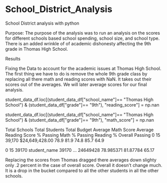 # School_District_Analysis
School District analysis with python

Purpose:
The purpose of the analysis was to run an analysis on the scores for different schools based school spending, school size, and school type. There is an added wrinkle of of academic dishonesty affecting the 9th grade in Thomas High School. 

Results

Fixing the Data to account for the academic issues at Thomas High School.
The first thing we have to do is remove the whole 9th grade class by replacing all there math and reading scores with NaN. 
It takes out their scores out of the averages. We will later average scores for our final analysis. 

student_data_df.loc[(student_data_df["school_name"]== "Thomas High School") 
                    & (student_data_df["grade"]== "9th"), "reading_score"] = np.nan
		    
student_data_df.loc[(student_data_df["school_name"]== "Thomas High School")
                    & (student_data_df["grade"]== "9th"), "math_score"] = np.nan
		    
Total Schools	Total Students	Total Budget	Average Math Score	Average Reading Score	% Passing Math	% Passing Reading	% Overall Passing
0	15	39,170	$24,649,428.00	78.9	81.9	74.8	85.7	64.9

	
0	15	39170 student_name 39170 ...	24649428	78.985371	81.87784	65.17

Replacing the scores from Thomas dragged there averages down slighty only .2 percent in the case of overall score.
Overall it doesn't change much. It is a drop in the bucket compared to all the other students in all the other schools. 



